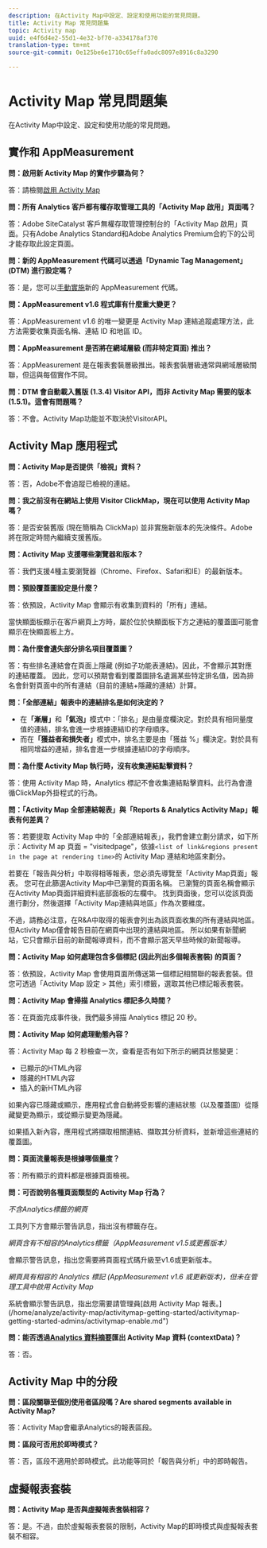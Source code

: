 ```yaml
---
description: 在Activity Map中設定、設定和使用功能的常見問題。
title: Activity Map 常見問題集
topic: Activity map
uuid: e4f6d4e2-55d1-4e32-bf70-a334178af370
translation-type: tm+mt
source-git-commit: 0e125be6e1710c65effa0adc8097e8916c8a3290

---
```



# Activity Map 常見問題集

在Activity Map中設定、設定和使用功能的常見問題。

## 實作和 AppMeasurement

**問：啟用新 Activity Map 的實作步驟為何？**

答：請檢閱[啟用 Activity Map](/help/analyze/activity-map/activitymap-getting-started/activitymap-getting-started-admins/activitymap-enable.md)

**問：所有 Analytics 客戶都有權存取管理工具的「Activity Map 啟用」頁面嗎？**

答：Adobe SiteCatalyst 客戶無權存取管理控制台的「Activity Map 啟用」頁面。只有Adobe Analytics Standard和Adobe Analytics Premium合約下的公司才能存取此設定頁面。

**問：新的 AppMeasurement 代碼可以透過「Dynamic Tag Management」(DTM) 進行設定嗎？**

答：是，您可以[手動實施](https://marketing.adobe.com/resources/help/en_US/dtm/analytics_dtm.html)新的 AppMeasurement 代碼。

**問：AppMeasurement v1.6 程式庫有什麼重大變更？**

答：AppMeasurement v1.6 的唯一變更是 Activity Map 連結追蹤處理方法，此方法需要收集頁面名稱、連結 ID 和地區 ID。

**問：AppMeasurement 是否將在網域層級 (而非特定頁面) 推出？**

答：AppMeasurement 是在報表套裝層級推出。報表套裝層級通常與網域層級關聯，但這與每個實作不同。

**問：DTM 會自動載入舊版 (1.3.4) Visitor API，而非 Activity Map 需要的版本 (1.5.1)。這會有問題嗎？**

答：不會。Activity Map功能並不取決於VisitorAPI。

## Activity Map 應用程式

<!--**Q: How does Activity Map support Single-Page Applications (SPA)?**

A: 

* Every few seconds, Activity Map scans the web page, looking for changes to the page. ActivityMap finds new content on the page without needing a new page load, but this new content is always attributed to the first pageName found when the page loaded.

* Activity Map checks to see if the visibility of links that it knows about has changed. If a change in visibility is found, then the [Links On Page](/help/analyze/activity-map/activitymap-links-report.md) table's Present column for that link updates with **[!UICONTROL Displayed]** or **[!UICONTROL Hidden]**.

* When user interaction creates new content, any new elements that are found by AppMeasurement to be a link will be added to the **[!UICONTROL Links On Page]** table. Activity Map sends a new data request that includes these new links. The new links should appear in the **[!UICONTROL Links On Page]** table when the data request is handled by the UI.-->

**問：Activity Map是否提供「檢視」資料？**

答：否，Adobe不會追蹤已檢視的連結。

**問：我之前沒有在網站上使用 Visitor ClickMap，現在可以使用 Activity Map 嗎？**

答：是否安裝舊版 (現在簡稱為 ClickMap) 並非實施新版本的先決條件。Adobe將在限定時間內繼續支援舊版。

**問：Activity Map 支援哪些瀏覽器和版本？**

答：我們支援4種主要瀏覽器（Chrome、Firefox、Safari和IE）的最新版本。

**問：預設覆蓋圖設定是什麼？**

答：依預設，Activity Map 會顯示有收集到資料的「所有」連結。

當快顯面板顯示在客戶網頁上方時，屬於位於快顯面板下方之連結的覆蓋圖可能會顯示在快顯面板上方。

**問：為什麼會遺失部分排名項目覆蓋圖？**

答：有些排名連結會在頁面上隱藏 (例如子功能表連結)。因此，不會顯示其對應的連結覆蓋。 因此，您可以預期會看到覆蓋圖排名遺漏某些特定排名值，因為排名會針對頁面中的所有連結（目前的連結+隱藏的連結）計算。

**問：「全部連結」報表中的連結排名是如何決定的？**

* 在&#x200B;**「漸層」**&#x200B;和&#x200B;**「氣泡」**&#x200B;模式中：「排名」是由量度欄決定。對於具有相同量度值的連結，排名會進一步根據連結ID的字母順序。
* 而在&#x200B;**「獲益者和損失者」**&#x200B;模式中，排名主要是由「獲益 %」欄決定。對於具有相同增益的連結，排名會進一步根據連結ID的字母順序。

**問：為什麼 Activity Map 執行時，沒有收集連結點擊資料？**

答：使用 Activity Map 時，Analytics 標記不會收集連結點擊資料。此行為會遵循ClickMap外掛程式的行為。

**問：「Activity Map 全部連結報表」與「Reports &amp; Analytics Activity Map」報表有何差異？**

答：若要提取 Activity Map 中的「全部連結報表」，我們會建立劃分請求，如下所示：Activity M ap 頁面 = &quot;visitedpage&quot;，依據`<list of link&regions present in the page at rendering time>`的 Activity Map 連結和地區來劃分。

若要在「報告與分析」中取得相等報表，您必須先導覽至「Activity Map頁面」報表。 您可在此篩選Activity Map中已瀏覽的頁面名稱。 已瀏覽的頁面名稱會顯示在Activity Map頁面詳細資料底部面板的左欄中。 找到頁面後，您可以從該頁面進行劃分，然後選擇「Activity Map連結與地區」作為次要維度。

不過，請務必注意，在R&amp;A中取得的報表會列出為該頁面收集的所有連結與地區。 但Activity Map僅會報告目前在網頁中出現的連結與地區。 所以如果有新聞網站，它只會顯示目前的新聞報導資料，而不會顯示當天早些時候的新聞報導。

**問：Activity Map 如何處理包含多個標記 (因此列出多個報表套裝) 的頁面？**

答：依預設，Activity Map 會使用頁面所傳送第一個標記相關聯的報表套裝。但您可透過「Activity Map 設定 > 其他」索引標籤，選取其他已標記報表套裝。

**問：Activity Map 會掃描 Analytics 標記多久時間？**

答：在頁面完成事件後，我們最多掃描 Analytics 標記 20 秒。

**問：Activity Map 如何處理動態內容？**

答：Activity Map 每 2 秒檢查一次，查看是否有如下所示的網頁狀態變更：

* 已顯示的HTML內容
* 隱藏的HTML內容
* 插入的新HTML內容

如果內容已隱藏或顯示，應用程式會自動將受影響的連結狀態（以及覆蓋圖）從隱藏變更為顯示，或從顯示變更為隱藏。

如果插入新內容，應用程式將擷取相關連結、擷取其分析資料，並新增這些連結的覆蓋圖。

**問：頁面流量報表是根據哪個量度？**

答：所有顯示的資料都是根據頁面檢視。

**問：可否說明各種頁面類型的 Activity Map 行為？**

*不含Analytics標籤的網頁*

工具列下方會顯示警告訊息，指出沒有標籤存在。

*網頁含有不相容的Analytics標籤（AppMeasurement v1.5或更舊版本）*

會顯示警告訊息，指出您需要將頁面程式碼升級至v1.6或更新版本。

*網頁具有相容的 Analytics 標記 (AppMeasurement v1.6 或更新版本)，但未在管理工具中啟用 Activity Map*

系統會顯示警告訊息，指出您需要請管理員\[啟用 Activity Map 報表。\](/home/analyze/activity-map/activitymap-getting-started/activitymap-getting-started-admins/activitymap-enable.md&quot;)

**問：能否透過[Analytics 資料摘要](https://docs.adobe.com/content/help/en/analytics/export/analytics-data-feed/data-feed-overview.html)匯出 Activity Map 資料 (contextData)？**

答：否。

## Activity Map 中的分段

**問：區段關聯至個別使用者區段嗎？Are shared segments available in Activity Map?**

答：Activity Map會繼承Analytics的報表區段。

**問：區段可否用於即時模式？**

答：否，區段不適用於即時模式。此功能等同於「報告與分析」中的即時報告。

## 虛擬報表套裝

**問：Activity Map 是否與虛擬報表套裝相容？**

答：是。不過，由於虛擬報表套裝的限制，Activity Map的即時模式與虛擬報表套裝不相容。
